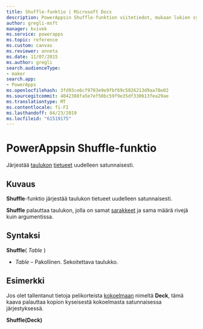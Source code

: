 ```yaml
---
title: Shuffle-funktio | Microsoft Docs
description: PowerAppsin Shuffle-funktion viitetiedot, mukaan lukien syntaksi ja esimerkki
author: gregli-msft
manager: kvivek
ms.service: powerapps
ms.topic: reference
ms.custom: canvas
ms.reviewer: anneta
ms.date: 11/07/2015
ms.author: gregli
search.audienceType:
- maker
search.app:
- PowerApps
ms.openlocfilehash: 3fd93ce6cf9703e9e9fbf69c5826213d9aa78e02
ms.sourcegitcommit: 4042388fa5e7ef50bc59f9e35df330613fea29ae
ms.translationtype: MT
ms.contentlocale: fi-FI
ms.lasthandoff: 04/23/2019
ms.locfileid: "61519175"
---
```

# <a name="shuffle-function-in-powerapps"></a>PowerAppsin Shuffle-funktio
Järjestää [taulukon](../working-with-tables.md) [tietueet](../working-with-tables.md#records) uudelleen satunnaisesti.

## <a name="description"></a>Kuvaus
**Shuffle**-funktio järjestää taulukon tietueet uudelleen satunnaisesti.

**Shuffle** palauttaa taulukon, jolla on samat [sarakkeet](../working-with-tables.md#columns) ja sama määrä rivejä kuin argumentissa.

## <a name="syntax"></a>Syntaksi
**Shuffle**( *Table* )

* *Table* – Pakollinen.  Sekoitettava taulukko.

## <a name="example"></a>Esimerkki
Jos olet tallentanut tietoja pelikorteista [kokoelmaan](../working-with-data-sources.md#collections) nimeltä **Deck**, tämä kaava palauttaa kopion kyseisestä kokoelmasta satunnaisessa järjestyksessä.

**Shuffle(Deck)**

